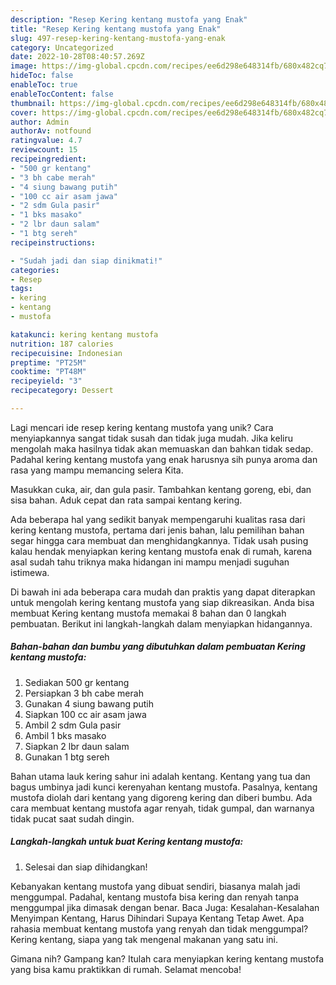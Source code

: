 ```yaml
---
description: "Resep Kering kentang mustofa yang Enak"
title: "Resep Kering kentang mustofa yang Enak"
slug: 497-resep-kering-kentang-mustofa-yang-enak
category: Uncategorized
date: 2022-10-28T08:40:57.269Z
image: https://img-global.cpcdn.com/recipes/ee6d298e648314fb/680x482cq70/kering-kentang-mustofa-foto-resep-utama.jpg
hideToc: false
enableToc: true
enableTocContent: false
thumbnail: https://img-global.cpcdn.com/recipes/ee6d298e648314fb/680x482cq70/kering-kentang-mustofa-foto-resep-utama.jpg
cover: https://img-global.cpcdn.com/recipes/ee6d298e648314fb/680x482cq70/kering-kentang-mustofa-foto-resep-utama.jpg
author: Admin
authorAv: notfound
ratingvalue: 4.7
reviewcount: 15
recipeingredient:
- "500 gr kentang"
- "3 bh cabe merah"
- "4 siung bawang putih"
- "100 cc air asam jawa"
- "2 sdm Gula pasir"
- "1 bks masako"
- "2 lbr daun salam"
- "1 btg sereh"
recipeinstructions:

- "Sudah jadi dan siap dinikmati!"
categories:
- Resep
tags:
- kering
- kentang
- mustofa

katakunci: kering kentang mustofa 
nutrition: 187 calories
recipecuisine: Indonesian
preptime: "PT25M"
cooktime: "PT48M"
recipeyield: "3"
recipecategory: Dessert

---
```





Lagi mencari ide resep kering kentang mustofa yang unik? Cara menyiapkannya sangat tidak susah dan tidak juga mudah. Jika keliru mengolah maka hasilnya tidak akan memuaskan dan bahkan tidak sedap. Padahal kering kentang mustofa yang enak harusnya sih punya aroma dan rasa yang mampu memancing selera Kita.





Masukkan cuka, air, dan gula pasir. Tambahkan kentang goreng, ebi, dan sisa bahan. Aduk cepat dan rata sampai kentang kering.

Ada beberapa hal yang sedikit banyak mempengaruhi kualitas rasa dari kering kentang mustofa, pertama dari jenis bahan, lalu pemilihan bahan segar hingga cara membuat dan menghidangkannya. Tidak usah pusing kalau hendak menyiapkan kering kentang mustofa enak di rumah, karena asal sudah tahu triknya maka hidangan ini mampu menjadi suguhan istimewa.






Di bawah ini ada beberapa cara mudah dan praktis yang dapat diterapkan untuk mengolah kering kentang mustofa yang siap dikreasikan. Anda bisa membuat Kering kentang mustofa memakai 8 bahan dan 0 langkah pembuatan. Berikut ini langkah-langkah dalam menyiapkan hidangannya.

<!--inarticleads1-->

##### Bahan-bahan dan bumbu yang dibutuhkan dalam pembuatan Kering kentang mustofa:

1. Sediakan 500 gr kentang
1. Persiapkan 3 bh cabe merah
1. Gunakan 4 siung bawang putih
1. Siapkan 100 cc air asam jawa
1. Ambil 2 sdm Gula pasir
1. Ambil 1 bks masako
1. Siapkan 2 lbr daun salam
1. Gunakan 1 btg sereh


Bahan utama lauk kering sahur ini adalah kentang. Kentang yang tua dan bagus umbinya jadi kunci kerenyahan kentang mustofa. Pasalnya, kentang mustofa diolah dari kentang yang digoreng kering dan diberi bumbu. Ada cara membuat kentang mustofa agar renyah, tidak gumpal, dan warnanya tidak pucat saat sudah dingin. 

<!--inarticleads2-->

##### Langkah-langkah untuk buat Kering kentang mustofa:


1. Selesai dan siap dihidangkan!

Kebanyakan kentang mustofa yang dibuat sendiri, biasanya malah jadi menggumpal. Padahal, kentang mustofa bisa kering dan renyah tanpa menggumpal jika dimasak dengan benar. Baca Juga: Kesalahan-Kesalahan Menyimpan Kentang, Harus Dihindari Supaya Kentang Tetap Awet. Apa rahasia membuat kentang mustofa yang renyah dan tidak menggumpal? Kering kentang, siapa yang tak mengenal makanan yang satu ini. 

Gimana nih? Gampang kan? Itulah cara menyiapkan kering kentang mustofa yang bisa kamu praktikkan di rumah. Selamat mencoba!
